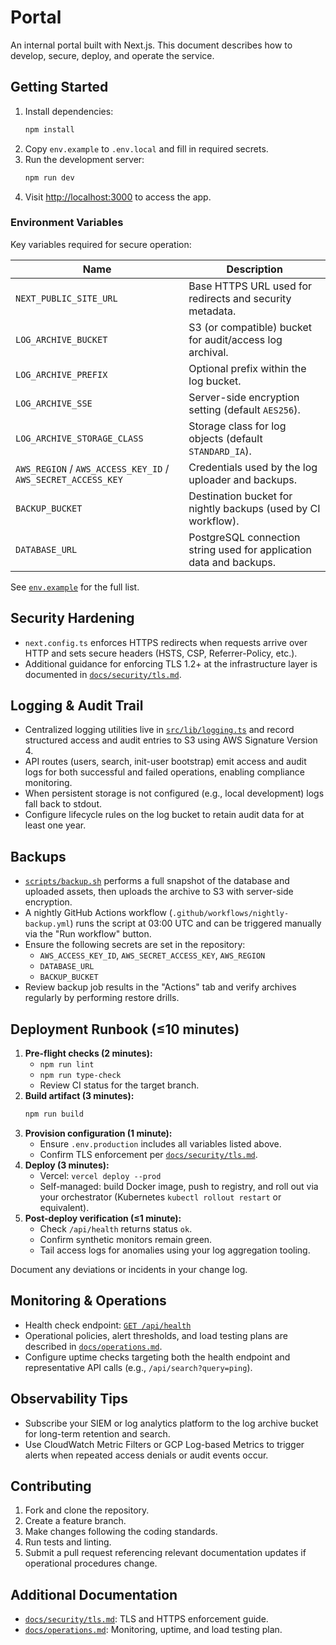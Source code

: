 # Portal

An internal portal built with Next.js. This document describes how to develop, secure, deploy, and operate the service.

## Getting Started

1. Install dependencies:
   ```bash
   npm install
   ```
2. Copy `env.example` to `.env.local` and fill in required secrets.
3. Run the development server:
   ```bash
   npm run dev
   ```
4. Visit [http://localhost:3000](http://localhost:3000) to access the app.

### Environment Variables

Key variables required for secure operation:

| Name | Description |
| --- | --- |
| `NEXT_PUBLIC_SITE_URL` | Base HTTPS URL used for redirects and security metadata. |
| `LOG_ARCHIVE_BUCKET` | S3 (or compatible) bucket for audit/access log archival. |
| `LOG_ARCHIVE_PREFIX` | Optional prefix within the log bucket. |
| `LOG_ARCHIVE_SSE` | Server-side encryption setting (default `AES256`). |
| `LOG_ARCHIVE_STORAGE_CLASS` | Storage class for log objects (default `STANDARD_IA`). |
| `AWS_REGION` / `AWS_ACCESS_KEY_ID` / `AWS_SECRET_ACCESS_KEY` | Credentials used by the log uploader and backups. |
| `BACKUP_BUCKET` | Destination bucket for nightly backups (used by CI workflow). |
| `DATABASE_URL` | PostgreSQL connection string used for application data and backups. |

See [`env.example`](env.example) for the full list.

## Security Hardening

- `next.config.ts` enforces HTTPS redirects when requests arrive over HTTP and sets secure headers (HSTS, CSP, Referrer-Policy, etc.).
- Additional guidance for enforcing TLS 1.2+ at the infrastructure layer is documented in [`docs/security/tls.md`](docs/security/tls.md).

## Logging & Audit Trail

- Centralized logging utilities live in [`src/lib/logging.ts`](src/lib/logging.ts) and record structured access and audit entries to S3 using AWS Signature Version 4.
- API routes (users, search, init-user bootstrap) emit access and audit logs for both successful and failed operations, enabling compliance monitoring.
- When persistent storage is not configured (e.g., local development) logs fall back to stdout.
- Configure lifecycle rules on the log bucket to retain audit data for at least one year.

## Backups

- [`scripts/backup.sh`](scripts/backup.sh) performs a full snapshot of the database and uploaded assets, then uploads the archive to S3 with server-side encryption.
- A nightly GitHub Actions workflow (`.github/workflows/nightly-backup.yml`) runs the script at 03:00 UTC and can be triggered manually via the "Run workflow" button.
- Ensure the following secrets are set in the repository:
  - `AWS_ACCESS_KEY_ID`, `AWS_SECRET_ACCESS_KEY`, `AWS_REGION`
  - `DATABASE_URL`
  - `BACKUP_BUCKET`
- Review backup job results in the "Actions" tab and verify archives regularly by performing restore drills.

## Deployment Runbook (≤10 minutes)

1. **Pre-flight checks (2 minutes):**
   - `npm run lint`
   - `npm run type-check`
   - Review CI status for the target branch.
2. **Build artifact (3 minutes):**
   ```bash
   npm run build
   ```
3. **Provision configuration (1 minute):**
   - Ensure `.env.production` includes all variables listed above.
   - Confirm TLS enforcement per [`docs/security/tls.md`](docs/security/tls.md).
4. **Deploy (3 minutes):**
   - Vercel: `vercel deploy --prod`
   - Self-managed: build Docker image, push to registry, and roll out via your orchestrator (Kubernetes `kubectl rollout restart` or equivalent).
5. **Post-deploy verification (≤1 minute):**
   - Check `/api/health` returns status `ok`.
   - Confirm synthetic monitors remain green.
   - Tail access logs for anomalies using your log aggregation tooling.

Document any deviations or incidents in your change log.

## Monitoring & Operations

- Health check endpoint: [`GET /api/health`](src/app/api/health/route.ts)
- Operational policies, alert thresholds, and load testing plans are described in [`docs/operations.md`](docs/operations.md).
- Configure uptime checks targeting both the health endpoint and representative API calls (e.g., `/api/search?query=ping`).

## Observability Tips

- Subscribe your SIEM or log analytics platform to the log archive bucket for long-term retention and search.
- Use CloudWatch Metric Filters or GCP Log-based Metrics to trigger alerts when repeated access denials or audit events occur.

## Contributing

1. Fork and clone the repository.
2. Create a feature branch.
3. Make changes following the coding standards.
4. Run tests and linting.
5. Submit a pull request referencing relevant documentation updates if operational procedures change.

## Additional Documentation

- [`docs/security/tls.md`](docs/security/tls.md): TLS and HTTPS enforcement guide.
- [`docs/operations.md`](docs/operations.md): Monitoring, uptime, and load testing plan.

